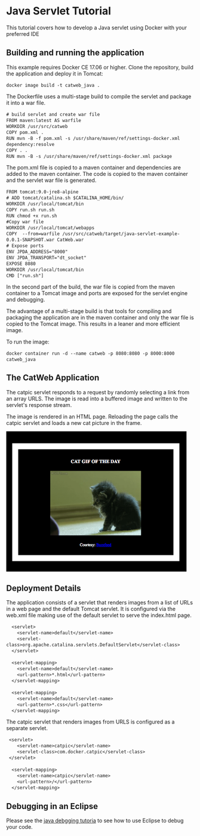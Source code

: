 # Java Servlet Tutorial

This tutorial covers how to develop a Java servlet using Docker with your preferred IDE

## Building and running the application

This example requires Docker CE 17.06 or higher. Clone the repository, build the application and deploy it in Tomcat:

```
docker image build -t catweb_java .
```

The Dockerfile uses a multi-stage build to compile the servlet and package it into a war file.

```
# build servlet and create war file
FROM maven:latest AS warfile
WORKDIR /usr/src/catweb
COPY pom.xml .
RUN mvn -B -f pom.xml -s /usr/share/maven/ref/settings-docker.xml dependency:resolve
COPY . .
RUN mvn -B -s /usr/share/maven/ref/settings-docker.xml package
```
The pom.xml file is copied to a maven container and dependencies are added to the maven container. The code is copied to the maven container and the servlet war file is generated.
```
FROM tomcat:9.0-jre8-alpine
# ADD tomcat/catalina.sh $CATALINA_HOME/bin/
WORKDIR /usr/local/tomcat/bin
COPY run.sh run.sh
RUN chmod +x run.sh
#Copy war file
WORKDIR /usr/local/tomcat/webapps
COPY  --from=warfile /usr/src/catweb/target/java-servlet-example-0.0.1-SNAPSHOT.war CatWeb.war
# Expose ports
ENV JPDA_ADDRESS="8000"
ENV JPDA_TRANSPORT="dt_socket"
EXPOSE 8080
WORKDIR /usr/local/tomcat/bin
CMD ["run.sh"]
```
In the second part of the build, the war file is copied from the maven container to a Tomcat image and ports are exposed for the servlet engine and debugging.

The advantage of a multi-stage build is that tools for compiling and packaging the application are in the maven container and only the war file is copied to the Tomcat image. This results in a leaner and more efficient image.

To run the image:

````
docker container run -d --name catweb -p 8080:8080 -p 8000:8000 catweb_java
```` 
## The CatWeb Application

The catpic servlet responds to a request by randomly selecting a link from an array URLS. The image is read into a buffered image and written to the servlet's response stream.

The image is rendered in an HTML page. Reloading the page calls the catpic servlet and loads a new cat picture in the frame.

![](catpic.png)
## Deployment Details

The application consists of a servlet that renders images from a list of URLs in a web page and the default Tomcat servlet. It is configured via the web.xml file making use of the default servlet to serve the index.html page.

```
  <servlet>
    <servlet-name>default</servlet-name>
    <servlet-class>org.apache.catalina.servlets.DefaultServlet</servlet-class>
  </servlet>

  <servlet-mapping>
    <servlet-name>default</servlet-name>
    <url-pattern>*.html</url-pattern>
  </servlet-mapping>
  
  <servlet-mapping>
    <servlet-name>default</servlet-name>
    <url-pattern>*.css</url-pattern>
  </servlet-mapping>
```
The catpic servlet that renders images from URLS is configured as a separate servlet.
```
 <servlet>
    <servlet-name>catpic</servlet-name>
    <servlet-class>com.docker.catpic</servlet-class>
 </servlet>

  <servlet-mapping>
    <servlet-name>catpic</servlet-name>
    <url-pattern>/</url-pattern>
  </servlet-mapping> 
```
## Debugging in an Eclipse

Please see the [java debgging tutoria](https://github.com/docker/labs/blob/master/developer-tools/java-debugging/Eclipse-README.md#configure-remote-debugging) to see how to use Eclipse to debug your code.